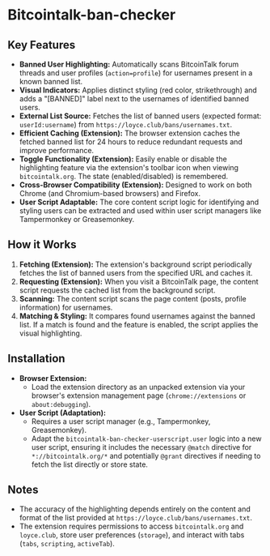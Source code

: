 # Bitcointalk-ban-checker

## Key Features

*   **Banned User Highlighting:** Automatically scans BitcoinTalk forum threads and user profiles (`action=profile`) for usernames present in a known banned list.
*   **Visual Indicators:** Applies distinct styling (red color, strikethrough) and adds a "[BANNED]" label next to the usernames of identified banned users.
*   **External List Source:** Fetches the list of banned users (expected format: `userId:username`) from `https://loyce.club/bans/usernames.txt`.
*   **Efficient Caching (Extension):** The browser extension caches the fetched banned list for 24 hours to reduce redundant requests and improve performance.
*   **Toggle Functionality (Extension):** Easily enable or disable the highlighting feature via the extension's toolbar icon when viewing `bitcointalk.org`. The state (enabled/disabled) is remembered.
*   **Cross-Browser Compatibility (Extension):** Designed to work on both Chrome (and Chromium-based browsers) and Firefox.
*   **User Script Adaptable:** The core content script logic for identifying and styling users can be extracted and used within user script managers like Tampermonkey or Greasemonkey.

## How it Works

1.  **Fetching (Extension):** The extension's background script periodically fetches the list of banned users from the specified URL and caches it.
2.  **Requesting (Extension):** When you visit a BitcoinTalk page, the content script requests the cached list from the background script.
3.  **Scanning:** The content script scans the page content (posts, profile information) for usernames.
4.  **Matching & Styling:** It compares found usernames against the banned list. If a match is found and the feature is enabled, the script applies the visual highlighting.

## Installation

*   **Browser Extension:**
    *   Load the extension directory as an unpacked extension via your browser's extension management page (`chrome://extensions` or `about:debugging`).
*   **User Script (Adaptation):**
    *   Requires a user script manager (e.g., Tampermonkey, Greasemonkey).
    *   Adapt the `bitcointalk-ban-checker-userscript.user` logic into a new user script, ensuring it includes the necessary `@match` directive for `*://bitcointalk.org/*` and 
        potentially `@grant` directives if needing to fetch the list directly or store state.

## Notes

*   The accuracy of the highlighting depends entirely on the content and format of the list provided at `https://loyce.club/bans/usernames.txt`.
*   The extension requires permissions to access `bitcointalk.org` and `loyce.club`, store user preferences (`storage`), and interact with tabs (`tabs`, `scripting`, `activeTab`).
